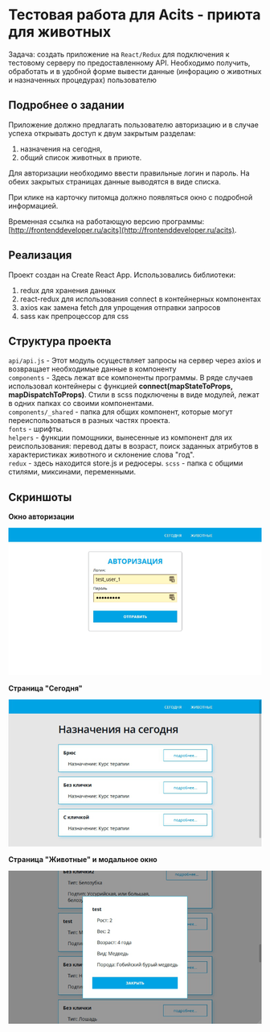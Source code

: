 # Тестовая работа для Acits - приюта для животных

Задача: создать приложение на `React/Redux` для подключения к тестовому серверу по предоставленному API. Необходимо получить, обработать и в удобной форме вывести данные (инфорацию о животных и назначенных процедурах) пользователю

## Подробнее о задании

Приложение должно предлагать пользователю авторизацию и в случае успеха открывать доступ к двум закрытым разделам:
1. назначения на сегодня,
2. общий список животных в приюте.

Для авторизации необходимо ввести правильные логин и пароль.
На обеих закрытых страницах данные выводятся в виде списка.

При клике на карточку питомца должно появляться окно с подробной информацией.

Временная ссылка на работающую версию программы: [http://frontenddeveloper.ru/acits](http://frontenddeveloper.ru/acits).

## Реализация

Проект создан на Create React App.
Использовались библиотеки:
1. redux для хранения данных
2. react-redux для использования connect в контейнерных компонентах
3. axios как замена fetch для упрощения отправки запросов
4. sass как препроцессор для css

## Структура проекта

`api/api.js` - Этот модуль осуществляет запросы на сервер через axios и возвращает необходимые данные в компоненту\
`components` - Здесь лежат все компоненты программы. В ряде случаев использовал контейнеры с функцией **connect(mapStateToProps, mapDispatchToProps)**. Стили в scss подключены в виде модулей, лежат в одних папках со своими компонентами.\
`components/_shared` - папка для общих компонент, которые могут переиспользоваться в разных частях проекта.\
`fonts` - шрифты.\
`helpers` - функции помощники, вынесенные из компонент для их реиспользования: перевод даты в возраст, поиск заданных атрибутов в характеристиках животного и склонение слова "год".\
`redux` - здесь находится store.js и редюсеры.
`scss` - папка с общими стилями, миксинами, переменными.

## Скриншоты

**Окно авторизации**

![alt text](public/img/screen2.png "Окно авторизации")​

**Страница "Сегодня"**

![alt text](public/img/screen3.png "Страница 'Сегодня'")​

**Страница "Животные" и модальное окно**

![alt text](public/img/screen1.png "Страница 'Животные' и модальное окно")​
